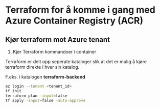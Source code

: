 # Terraform for å komme i gang med Azure Container Registry (ACR) #

## Kjør terraform mot Azure tenant ##

1. Kjør Terraform kommandoer i container

Terraform er delt opp seperate kataloger slik at det er mulig å kjøre terraform direkte i hver sin katalog.

F.eks. i katalogen **terraform-backend**

```bash
az login --tenant <tenant_id>
tf init
terraform plan -input=false
tf apply -input=false -auto-approve
```
